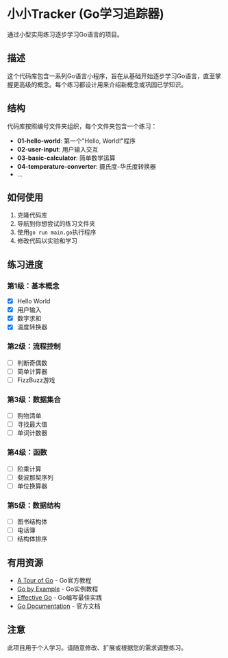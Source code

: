 # 小小Tracker (Go学习追踪器)

通过小型实用练习逐步学习Go语言的项目。

## 描述

这个代码库包含一系列Go语言小程序，旨在从基础开始逐步学习Go语言，直至掌握更高级的概念。每个练习都设计用来介绍新概念或巩固已学知识。

## 结构

代码库按照编号文件夹组织，每个文件夹包含一个练习：

- **01-hello-world**: 第一个"Hello, World!"程序
- **02-user-input**: 用户输入交互
- **03-basic-calculator**: 简单数学运算
- **04-temperature-converter**: 摄氏度-华氏度转换器
- ...

## 如何使用

1. 克隆代码库
2. 导航到你想尝试的练习文件夹
3. 使用`go run main.go`执行程序
4. 修改代码以实验和学习

## 练习进度

### 第1级：基本概念
- [x] Hello World
- [x] 用户输入
- [x] 数字求和
- [x] 温度转换器

### 第2级：流程控制
- [ ] 判断奇偶数
- [ ] 简单计算器
- [ ] FizzBuzz游戏

### 第3级：数据集合
- [ ] 购物清单
- [ ] 寻找最大值
- [ ] 单词计数器

### 第4级：函数
- [ ] 阶乘计算
- [ ] 斐波那契序列
- [ ] 单位换算器

### 第5级：数据结构
- [ ] 图书结构体
- [ ] 电话簿
- [ ] 结构体排序

## 有用资源

- [A Tour of Go](https://tour.golang.org/) - Go官方教程
- [Go by Example](https://gobyexample.com/) - Go实例教程
- [Effective Go](https://golang.org/doc/effective_go) - Go编写最佳实践
- [Go Documentation](https://golang.org/doc/) - 官方文档

## 注意

此项目用于个人学习。请随意修改、扩展或根据您的需求调整练习。
